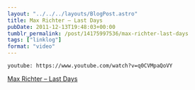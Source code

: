 ```yaml
---
layout: "../../../layouts/BlogPost.astro"
title: Max Richter – Last Days
pubDate: 2011-12-13T19:48:03+00:00
tumblr_permalink: /post/14175997536/max-richter-last-days
tags: ["linklog"]
format: "video"
---
```


`youtube: https://www.youtube.com/watch?v=q0CVMpaQoVY`

[Max Richter &#8211; Last Days][1]

[1]: https://www.youtube.com/watch?v=q0CVMpaQoVY
